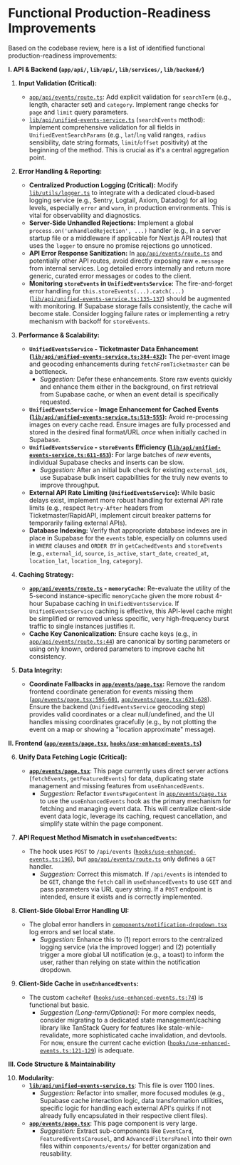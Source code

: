 # Functional Production-Readiness Improvements

Based on the codebase review, here is a list of identified functional production-readiness improvements:

**I. API & Backend (`app/api/`, `lib/api/`, `lib/services/`, `lib/backend/`)**

1.  **Input Validation (Critical):**
    *   [`app/api/events/route.ts`](app/api/events/route.ts): Add explicit validation for `searchTerm` (e.g., length, character set) and `category`. Implement range checks for `page` and `limit` query parameters.
    *   [`lib/api/unified-events-service.ts`](lib/api/unified-events-service.ts) (`searchEvents` method): Implement comprehensive validation for all fields in `UnifiedEventSearchParams` (e.g., `lat`/`lng` valid ranges, `radius` sensibility, date string formats, `limit`/`offset` positivity) at the beginning of the method. This is crucial as it's a central aggregation point.

2.  **Error Handling & Reporting:**
    *   **Centralized Production Logging (Critical):** Modify [`lib/utils/logger.ts`](lib/utils/logger.ts) to integrate with a dedicated cloud-based logging service (e.g., Sentry, Logtail, Axiom, Datadog) for all log levels, especially `error` and `warn`, in production environments. This is vital for observability and diagnostics.
    *   **Server-Side Unhandled Rejections:** Implement a global `process.on('unhandledRejection', ...)` handler (e.g., in a server startup file or a middleware if applicable for Next.js API routes) that uses the `logger` to ensure no promise rejections go unnoticed.
    *   **API Error Response Sanitization:** In [`app/api/events/route.ts`](app/api/events/route.ts) and potentially other API routes, avoid directly exposing raw `e.message` from internal services. Log detailed errors internally and return more generic, curated error messages or codes to the client.
    *   **Monitoring `storeEvents` in `UnifiedEventsService`:** The fire-and-forget error handling for `this.storeEvents(...).catch(...)` ([`lib/api/unified-events-service.ts:135-137`](lib/api/unified-events-service.ts:135-137)) should be augmented with monitoring. If Supabase storage fails consistently, the cache will become stale. Consider logging failure rates or implementing a retry mechanism with backoff for `storeEvents`.

3.  **Performance & Scalability:**
    *   **`UnifiedEventsService` - Ticketmaster Data Enhancement ([`lib/api/unified-events-service.ts:384-432`](lib/api/unified-events-service.ts:384-432)):** The per-event image and geocoding enhancements during `fetchFromTicketmaster` can be a bottleneck.
        *   *Suggestion:* Defer these enhancements. Store raw events quickly and enhance them either in the background, on first retrieval from Supabase cache, or when an event detail is specifically requested.
    *   **`UnifiedEventsService` - Image Enhancement for Cached Events ([`lib/api/unified-events-service.ts:519-555`](lib/api/unified-events-service.ts:519-555)):** Avoid re-processing images on every cache read. Ensure images are fully processed and stored in the desired final format/URL *once* when initially cached in Supabase.
    *   **`UnifiedEventsService` - `storeEvents` Efficiency ([`lib/api/unified-events-service.ts:611-653`](lib/api/unified-events-service.ts:611-653)):** For large batches of *new* events, individual Supabase checks and inserts can be slow.
        *   *Suggestion:* After an initial bulk check for existing `external_id`s, use Supabase bulk insert capabilities for the truly new events to improve throughput.
    *   **External API Rate Limiting (`UnifiedEventsService`):** While basic delays exist, implement more robust handling for external API rate limits (e.g., respect `Retry-After` headers from Ticketmaster/RapidAPI, implement circuit breaker patterns for temporarily failing external APIs).
    *   **Database Indexing:** Verify that appropriate database indexes are in place in Supabase for the `events` table, especially on columns used in `WHERE` clauses and `ORDER BY` in `getCachedEvents` and `storeEvents` (e.g., `external_id`, `source`, `is_active`, `start_date`, `created_at`, `location_lat`, `location_lng`, `category`).

4.  **Caching Strategy:**
    *   **[`app/api/events/route.ts`](app/api/events/route.ts) - `memoryCache`:** Re-evaluate the utility of the 5-second instance-specific `memoryCache` given the more robust 4-hour Supabase caching in `UnifiedEventsService`. If `UnifiedEventsService` caching is effective, this API-level cache might be simplified or removed unless specific, very high-frequency burst traffic to single instances justifies it.
    *   **Cache Key Canonicalization:** Ensure cache keys (e.g., in [`app/api/events/route.ts:44`](app/api/events/route.ts:44)) are canonical by sorting parameters or using only known, ordered parameters to improve cache hit consistency.

5.  **Data Integrity:**
    *   **Coordinate Fallbacks in [`app/events/page.tsx`](app/events/page.tsx):** Remove the random frontend coordinate generation for events missing them ([`app/events/page.tsx:595-601`](app/events/page.tsx:595-601), [`app/events/page.tsx:621-628`](app/events/page.tsx:621-628)). Ensure the backend (`UnifiedEventsService` geocoding step) provides valid coordinates or a clear null/undefined, and the UI handles missing coordinates gracefully (e.g., by not plotting the event on a map or showing a "location approximate" message).

**II. Frontend ([`app/events/page.tsx`](app/events/page.tsx), [`hooks/use-enhanced-events.ts`](hooks/use-enhanced-events.ts))**

6.  **Unify Data Fetching Logic (Critical):**
    *   **[`app/events/page.tsx`](app/events/page.tsx)**: This page currently uses direct server actions (`fetchEvents`, `getFeaturedEvents`) for data, duplicating state management and missing features from `useEnhancedEvents`.
        *   *Suggestion:* Refactor `EventsPageContent` in [`app/events/page.tsx`](app/events/page.tsx) to use the `useEnhancedEvents` hook as the primary mechanism for fetching and managing event data. This will centralize client-side event data logic, leverage its caching, request cancellation, and simplify state within the page component.

7.  **API Request Method Mismatch in `useEnhancedEvents`:**
    *   The hook uses `POST` to `/api/events` ([`hooks/use-enhanced-events.ts:196`](hooks/use-enhanced-events.ts:196)), but [`app/api/events/route.ts`](app/api/events/route.ts) only defines a `GET` handler.
        *   *Suggestion:* Correct this mismatch. If `/api/events` is intended to be `GET`, change the `fetch` call in `useEnhancedEvents` to use `GET` and pass parameters via URL query string. If a `POST` endpoint is intended, ensure it exists and is correctly implemented.

8.  **Client-Side Global Error Handling UI:**
    *   The global error handlers in [`components/notification-dropdown.tsx`](components/notification-dropdown.tsx) log errors and set local state.
        *   *Suggestion:* Enhance this to (1) report errors to the centralized logging service (via the improved logger) and (2) potentially trigger a more global UI notification (e.g., a toast) to inform the user, rather than relying on state within the notification dropdown.

9.  **Client-Side Cache in `useEnhancedEvents`:**
    *   The custom `cacheRef` ([`hooks/use-enhanced-events.ts:74`](hooks/use-enhanced-events.ts:74)) is functional but basic.
        *   *Suggestion (Long-term/Optional):* For more complex needs, consider migrating to a dedicated state management/caching library like TanStack Query for features like stale-while-revalidate, more sophisticated cache invalidation, and devtools. For now, ensure the current cache eviction ([`hooks/use-enhanced-events.ts:121-129`](hooks/use-enhanced-events.ts:121-129)) is adequate.

**III. Code Structure & Maintainability**

10. **Modularity:**
    *   **[`lib/api/unified-events-service.ts`](lib/api/unified-events-service.ts)**: This file is over 1100 lines.
        *   *Suggestion:* Refactor into smaller, more focused modules (e.g., Supabase cache interaction logic, data transformation utilities, specific logic for handling each external API's quirks if not already fully encapsulated in their respective client files).
    *   **[`app/events/page.tsx`](app/events/page.tsx)**: This page component is very large.
        *   *Suggestion:* Extract sub-components like `EventCard`, `FeaturedEventsCarousel`, and `AdvancedFiltersPanel` into their own files within `components/events/` for better organization and reusability.
